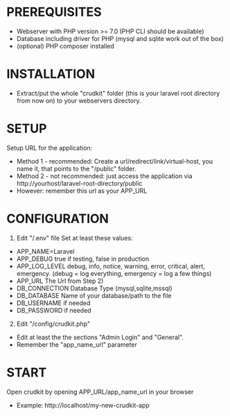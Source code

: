 # PREREQUISITES
* Webserver with PHP version >= 7.0 (PHP CLI should be available)
* Database including driver for PHP (mysql and sqlite work out of the box)
* (optional) PHP composer installed

# INSTALLATION
* Extract/put the whole "crudkit" folder (this is your laravel root directory from now on) to your webservers <htdocs> directory.
	
# SETUP
Setup URL for the application:
* Method 1 - recommended: 
Create a url/redirect/link/virtual-host, you name it, that points to the "<laravel-root-directory>/public" folder.
* Method 2 - not recommended: 
just access the application via http://yourhost/laravel-root-directory/public
* However: remember this url as your APP_URL

# CONFIGURATION
1. Edit "<laravel-root-directory>/.env" file
Set at least these values:
* APP_NAME=Laravel
* APP_DEBUG		true if testing, false in production
* APP_LOG_LEVEL	debug, info, notice, warning, error, critical, alert, emergency. (debug = log everything, emergency = log a few things)
* APP_URL			The Url from Step 2)
* DB_CONNECTION	Database Type (mysql,sqlite,mssql)
* DB_DATABASE		Name of your database/path to the file
* DB_USERNAME		if needed
* DB_PASSWORD		if needed

2. Edit "<laravel-root-directory>/config/crudkit.php"
* Edit at least the the sections "Admin Login" and "General".
* Remember the "app_name_url" parameter

# START
Open crudkit by opening APP_URL/app_name_url in your browser
* Example: http://localhost/my-new-crudkit-app
